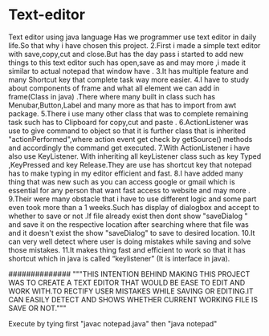 # Text-editor
Text editor using java language
Has we programmer use text editor in daily life.So that why i have chosen this project.
2.First i made a simple text editor with save,copy,cut and close.But has the day pass i started to add new things to this text editor such has open,save as and may more ,i made it similar to actual notepad that window have .
3.It has multiple feature and many Shortcut key that complete task way more easier.
4.I have to study about components of frame and what all element we can add in frame(Class in java) .There where many built in class such has Menubar,Button,Label and many more as that has to import from awt package.
5.There i use many other class that was to complete remaining task such has to Clipboard for copy,cut and paste .
6.ActionListener was use to give command to object so that it is further class that is inherited "actionPerformed",where action event get check by getSource() methods and accordingly the command get executed.
7.With ActionListener i have also use KeyListener. With inheriting all keyListener class such as key Typed ,KeyPressed and key Release.They are use has shortcut key that notepad has to make typing in my editor efficient and fast.
8.I have added many thing that was new such as you can access google or gmail which is essential for any person that want fast access to website and may more .
9.Their were many obstacle that i have to use different logic and some part even took more than a 1 weeks.Such has display of dialogbox and accept to whether to save or not .If file  already exist then dont show "saveDialog " and save it on the respective location after searching where that file was and it doesn't exist the show "saveDialog" to save to desired location.
10.It can very well detect where user is doing mistakes while saving and solve those mistakes.
11.It makes thing fast and efficient to work so that it has shortcut which in java is called “keylistener” (It is interface in java).



##############
"""THIS INTENTION BEHIND MAKING THIS PROJECT WAS TO CREATE A TEXT EDITOR THAT WOULD BE EASE TO EDIT AND WORK WITH.TO RECTIFY USER MISTAKES WHILE SAVING OR EDITING.IT CAN EASILY DETECT AND SHOWS WHETHER CURRENT WORKING FILE IS SAVE OR NOT.""" 

Execute by tying first "javac notepad.java" then "java notepad" 
